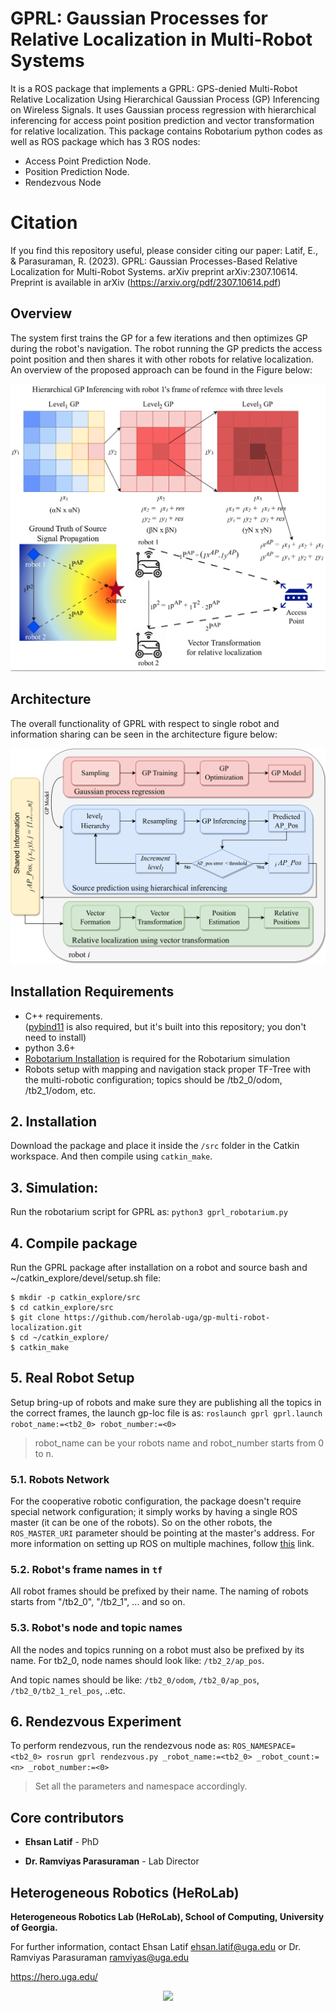 # GPRL: Gaussian Processes for Relative Localization in Multi-Robot Systems
It is a ROS package that implements a GPRL: GPS-denied Multi-Robot Relative Localization Using Hierarchical Gaussian Process (GP) Inferencing on Wireless Signals. It uses Gaussian process regression with hierarchical inferencing for access point position prediction and vector transformation for relative localization. This package contains Robotarium python codes as well as ROS package which has 3 ROS nodes:

  - Access Point Prediction Node.
  - Position Prediction Node.
  - Rendezvous Node

# Citation
If you find this repository useful, please consider citing our paper: Latif, E., & Parasuraman, R. (2023). GPRL: Gaussian Processes-Based Relative Localization for Multi-Robot Systems. arXiv preprint arXiv:2307.10614.
Preprint is available in arXiv (https://arxiv.org/pdf/2307.10614.pdf)

 
## Overview
The system first trains the GP for a few iterations and then optimizes GP during the robot's navigation. The robot running the GP predicts the access point position and then shares it with other robots for relative localization. An overview of the proposed approach can be found in the Figure below:

![Overview](/images/gprl_overview.png)
## Architecture
The overall functionality of GPRL with respect to single robot and information sharing can be seen in the architecture figure below:

![Overview](/images/gprl_architecture.png)

## Installation Requirements
* C++ requirements.   
([pybind11](https://github.com/pybind/pybind11) is also required, but it's built into this repository; you don't need to install)
* python 3.6+
* [Robotarium Installation](https://pypi.org/project/robotarium-python-simulator/) is required for the Robotarium simulation
* Robots setup with mapping and navigation stack proper TF-Tree with the multi-robotic configuration; topics should be /tb2_0/odom, /tb2_1/odom, etc.


## 2. Installation
Download the package and place it inside the ```/src``` folder in the Catkin workspace. And then compile using ```catkin_make```.

## 3. Simulation:
Run the robotarium script for GPRL as:
``` python3 gprl_robotarium.py ```

## 4. Compile package
Run the GPRL package after installation on a robot and source bash and ~/catkin_explore/devel/setup.sh file:
```
$ mkdir -p catkin_explore/src
$ cd catkin_explore/src
$ git clone https://github.com/herolab-uga/gp-multi-robot-localization.git
$ cd ~/catkin_explore/
$ catkin_make
```

## 5. Real Robot Setup
Setup bring-up of robots and make sure they are publishing all the topics in the correct frames, the launch gp-loc file is as:
``` roslaunch gprl gprl.launch robot_name:=<tb2_0> robot_number:=<0>  ```
> robot_name can be your robots name and robot_number starts from 0 to n.

### 5.1. Robots Network
For the cooperative robotic configuration, the package doesn't require special network configuration; it simply works by having a single ROS master (it can be one of the robots). So on the other robots, the ```ROS_MASTER_URI``` parameter should be pointing at the master's address. 
For more information on setting up ROS on multiple machines, follow [this](http://wiki.ros.org/ROS/NetworkSetup) link.

### 5.2. Robot's frame names in ```tf```
All robot frames should be prefixed by their name. The naming of robots starts from "/tb2_0", "/tb2_1", ... and so on.

### 5.3. Robot's node and topic names
All the nodes and topics running on a robot must also be prefixed by its name. For tb2_0, node names should look like:  ```/tb2_2/ap_pos```.

And topic names should be like: ```/tb2_0/odom```,  ```/tb2_0/ap_pos```,  ```/tb2_0/tb2_1_rel_pos```, ..etc.

## 6. Rendezvous Experiment
To perform rendezvous, run the rendezvous node as:
``` ROS_NAMESPACE=<tb2_0> rosrun gprl rendezvous.py _robot_name:=<tb2_0> _robot_count:=<n> _robot_number:=<0> ```
> Set all the parameters and namespace accordingly.


## Core contributors

* **Ehsan Latif** - PhD

* **Dr. Ramviyas Parasuraman** - Lab Director


## Heterogeneous Robotics (HeRoLab)

**Heterogeneous Robotics Lab (HeRoLab), School of Computing, University of Georgia.** 

For further information, contact Ehsan Latif ehsan.latif@uga.edu or Dr. Ramviyas Parasuraman ramviyas@uga.edu

https://hero.uga.edu/

<p align="center">
<img src="http://hero.uga.edu/wp-content/uploads/2021/04/herolab_newlogo_whitebg.png" width="300">
</p>
